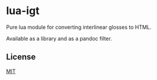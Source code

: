 # lua-igt

Pure lua module for converting interlinear glosses to HTML.

Available as a library and as a pandoc filter.

## License

[MIT](./LICENSE)
